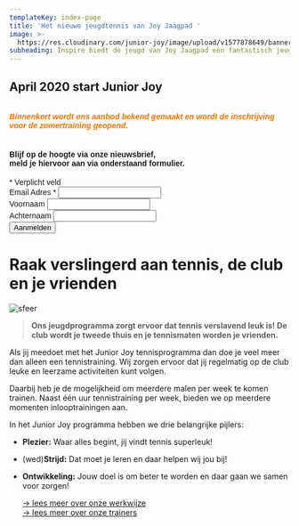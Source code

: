 ```yaml
---
templateKey: index-page
title: 'Het nieuwe jeugdtennis van Joy Jaagpad '
image: >-
  https://res.cloudinary.com/junior-joy/image/upload/v1577878649/banner_u7izdi.png
subheading: Inspire biedt de jeugd van Joy Jaagpad een fantastisch jeugdprogramma
---
```

## April 2020 start Junior Joy

<link href="//cdn-images.mailchimp.com/embedcode/classic-10_7.css" rel="stylesheet" type="text/css"> <style type="text/css"> #mc_embed_signup{    margin-bottom: 1.5rem; clear:left; font:14px Helvetica,Arial,sans-serif; } /* Add your own Mailchimp form style overrides in your site stylesheet or in this style block. We recommend moving this block and the preceding CSS link to the HEAD of your HTML file. _/ </style>
<div id="mc_embed_signup">
<form action="https://juniorjoy.us4.list-manage.com/subscribe/post?u=2b4f240fe10a82bc83cdad4f6&id=1bd5b4f914" method="post" id="mc-embedded-subscribe-form" name="mc-embedded-subscribe-form" class="validate" target="_blank" novalidate>
<div id="mc_embed_signup_scroll">
<br> <i><b><FONT COLOR="#ee7501" >Binnenkort wordt ons aanbod bekend gemaakt en wordt de inschrijving voor de zomertraining geopend.</b></i></FONT><br> <br><h4>Blijf op de hoogte via onze nieuwsbrief, <br>meld je hiervoor aan via onderstaand formulier. </h2>
<div class="indicates-required"><span class="asterisk">*</span> Verplicht veld</div>
<div class="mc-field-group">
<label for="mce-EMAIL">Email Adres  <span class="asterisk">*</span>
</label>
<input type="email" value="" name="EMAIL" class="required email" id="mce-EMAIL">
</div>
<div class="mc-field-group">
<label for="mce-FNAME">Voornaam </label>
<input type="text" value="" name="FNAME" class="" id="mce-FNAME">
</div>
<div class="mc-field-group">
<label for="mce-LNAME">Achternaam </label>
<input type="text" value="" name="LNAME" class="" id="mce-LNAME">
</div>
<div id="mce-responses" class="clear">
<div class="response" id="mce-error-response" style="display:none"></div>
<div class="response" id="mc#e-success-response" style="display:none"></div>
</div>    <!-- real people should not fill this in and expect good things - do not remove this or risk form bot signups-->
<div style="position: absolute; left: -5000px;" aria-hidden="true"><input type="text" name="b_2b4f240fe10a82bc83cdad4f6_1bd5b4f914" tabindex="-1" value=""></div>
<div class="clear"><input type="submit" value="Aanmelden" name="subscribe" id="mc-embedded-subscribe" class="button"></div>
</div>
</form>
</div>
<script type='text/javascript' src='//s3.amazonaws.com/downloads.mailchimp.com/js/mc-validate.js'></script><script type='text/javascript'>(function($) {window.fnames = new Array(); window.ftypes = new Array();fnames\[0\]='EMAIL';ftypes\[0\]='email';fnames\[1\]='FNAME';ftypes\[1\]='text';fnames\[2\]='LNAME';ftypes\[2\]='text';fnames\[3\]='ADDRESS';ftypes\[3\]='address';fnames\[4\]='PHONE';ftypes\[4\]='phone';fnames\[5\]='BIRTHDAY';ftypes\[5\]='birthday';}(jQuery));var $mcj = jQuery.noConflict(true);</script>

# Raak verslingerd aan tennis, de club en je vrienden

![sfeer](https://res.cloudinary.com/junior-joy/image/upload/w_500,ar_16:9,c_fill,g_auto,e_sharpen/v1577884542/impressie/IMG_7641_suey6h.jpg)

> **Ons jeugdprogramma zorgt ervoor dat tennis verslavend leuk is! De club wordt je tweede thuis en je tennismaten worden je vrienden.**  

Als jij meedoet met het Junior Joy tennisprogramma dan doe je veel meer dan alleen een tennistraining. Wij zorgen ervoor dat jij regelmatig op de club leuke en leerzame activiteiten kunt volgen.

Daarbij heb je de mogelijkheid om meerdere malen per week te komen trainen. Naast één uur tennistraining per week, bieden we op meerdere momenten inlooptrainingen aan.

In het Junior Joy programma hebben we drie belangrijke pijlers:

* **Plezier:** Waar alles begint, jij vindt tennis superleuk!
* (wed)**Strijd:** Dat moet je leren en daar helpen wij jou bij!
* **Ontwikkeling:** Jouw doel is om beter te worden en daar gaan we samen voor zorgen!

  [\-> lees meer over onze werkwijze](https://juniorjoy.nl/werkwijze)\
  [\-> lees meer over onze trainers](https://juniorjoy.nl/trainers/)
